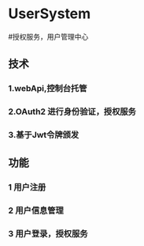 # UserSystem

#授权服务，用户管理中心

## 技术

### 1.webApi,控制台托管
### 2.OAuth2 进行身份验证，授权服务
### 3.基于Jwt令牌颁发


## 功能

### 1 用户注册
### 2 用户信息管理
### 3 用户登录，授权服务
